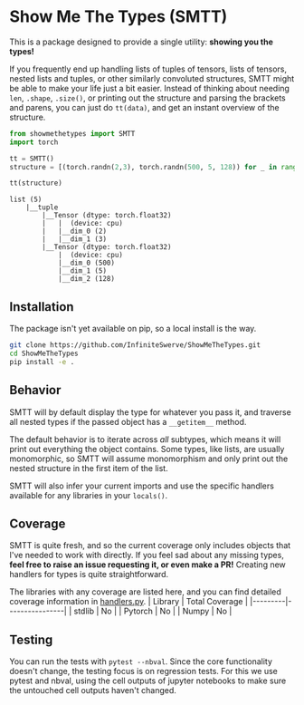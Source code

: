 # Show Me The Types (SMTT)
This is a package designed to provide a single utility:
**showing you the types!**

If you frequently end up handling lists of tuples of tensors, lists of tensors, nested lists and tuples, or other similarly convoluted structures, SMTT might be able to make your life just a bit easier. Instead of thinking about needing `len`, `.shape`, `.size()`, or printing out the structure and parsing the brackets and parens, you can just do `tt(data)`, and get an instant overview of the structure.  

```python
from showmethetypes import SMTT
import torch

tt = SMTT()
structure = [(torch.randn(2,3), torch.randn(500, 5, 128)) for _ in range(5)]

tt(structure)
```
```
list (5)
    |__tuple
        |__Tensor (dtype: torch.float32)
        |   |  (device: cpu)
        |   |__dim_0 (2)
        |   |__dim_1 (3)
        |__Tensor (dtype: torch.float32)
            |  (device: cpu)
            |__dim_0 (500)
            |__dim_1 (5)
            |__dim_2 (128)
```
## Installation
The package isn't yet available on pip, so a local install is the way.
```sh
git clone https://github.com/InfiniteSwerve/ShowMeTheTypes.git
cd ShowMeTheTypes
pip install -e .
```

## Behavior 
SMTT will by default display the type for whatever you pass it, and traverse all nested types if the passed object has a `__getitem__` method.

The default behavior is to iterate across *all* subtypes, which means it will print out everything the object contains. Some types, like lists, are usually monomorphic, so SMTT will assume monomorphism and only print out the nested structure in the first item of the list. 

SMTT will also infer your current imports and use the specific handlers available for any libraries in your `locals()`.
## Coverage
SMTT is quite fresh, and so the current coverage only includes objects that I've needed to work with directly. 
If you feel sad about any missing types, **feel free to raise an issue requesting it, or even make a PR!** Creating new handlers for types is quite straightforward. 


The libraries with any coverage are listed here, and you can find detailed coverage information in [handlers.py](https://github.com/InfiniteSwerve/ShowMeTheTypes/blob/main/showmethetypes/handlers.py). 
| Library | Total Coverage |
|---------|----------------|
| stdlib  | No             |
| Pytorch | No             |
| Numpy   | No             |

## Testing
You can run the tests with `pytest --nbval`.
Since the core functionality doesn't change, the testing focus is on regression tests. For this we use pytest and nbval, using the cell outputs of jupyter notebooks to make sure the untouched cell outputs haven't changed.

